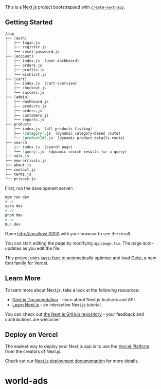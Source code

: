 This is a [Next.js](https://nextjs.org) project bootstrapped with [`create-next-app`](https://nextjs.org/docs/app/api-reference/cli/create-next-app).

## Getting Started

```markdown
/app
├── (auth)
│   ├── login.js
│   ├── register.js
│   └── reset-password.js
├── (account)
│   ├── index.js  (user dashboard)
│   ├── orders.js
│   ├── profile.js
│   └── wishlist.js
├── (cart)
│   ├── index.js  (cart overview)
│   ├── checkout.js
│   └── success.js
├── (admin)
│   ├── dashboard.js
│   ├── products.js
│   ├── orders.js
│   ├── customers.js
│   └── reports.js
├── products
│   ├── index.js  (all products listing)
│   ├── [category].js  (dynamic category-based route)
│   └── [productId].js  (dynamic product details route)
├── search
│   ├── index.js  (search page)
│   └── [query].js  (dynamic search results for a query)
├── sale.js
├── new-arrivals.js
├── about.js
├── contact.js
├── terms.js
└── privacy.js
```


First, run the development server:

```bash
npm run dev
# or
yarn dev
# or
pnpm dev
# or
bun dev
```

Open [http://localhost:3000](http://localhost:3000) with your browser to see the result.

You can start editing the page by modifying `app/page.tsx`. The page auto-updates as you edit the file.

This project uses [`next/font`](https://nextjs.org/docs/app/building-your-application/optimizing/fonts) to automatically optimize and load [Geist](https://vercel.com/font), a new font family for Vercel.

## Learn More

To learn more about Next.js, take a look at the following resources:

- [Next.js Documentation](https://nextjs.org/docs) - learn about Next.js features and API.
- [Learn Next.js](https://nextjs.org/learn) - an interactive Next.js tutorial.

You can check out [the Next.js GitHub repository](https://github.com/vercel/next.js) - your feedback and contributions are welcome!

## Deploy on Vercel

The easiest way to deploy your Next.js app is to use the [Vercel Platform](https://vercel.com/new?utm_medium=default-template&filter=next.js&utm_source=create-next-app&utm_campaign=create-next-app-readme) from the creators of Next.js.

Check out our [Next.js deployment documentation](https://nextjs.org/docs/app/building-your-application/deploying) for more details.
# world-ads
